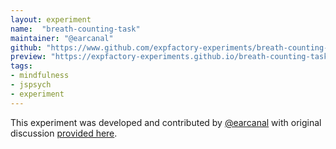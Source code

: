 ```yaml
---
layout: experiment
name:  "breath-counting-task"
maintainer: "@earcanal"
github: "https://www.github.com/expfactory-experiments/breath-counting-task"
preview: "https://expfactory-experiments.github.io/breath-counting-task"
tags:
- mindfulness
- jspsych
- experiment
---
```


This experiment was developed and contributed by [@earcanal](https://www.github.com/earcanal) with original discussion [provided here](https://github.com/expfactory/expfactory-experiments/issues/523).
